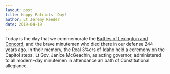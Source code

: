 ```yaml
---
layout: post
title: Happy Patriots' Day!
author: Lt Jeremy Reeder
date: 2019-04-19
---
```


Today is the day that we commemorate the [Battles of Lexington and
Concord][battles], and the brave minutemen who died there in our defense 244
years ago. In their memory, the Real 3%ers of Idaho held a ceremony on the
Capitol steps. Lt Gov. Janice McGeachin, as acting governor, administered to
all modern-day minutemen in attendance an oath of Constitutional allegiance.


[battles]: https://en.wikipedia.org/wiki/Battles_of_Lexington_and_Concord
